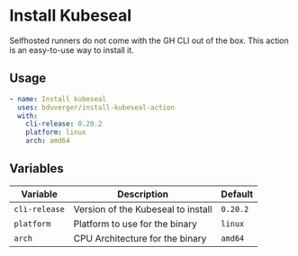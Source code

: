 # Install Kubeseal

Selfhosted runners do not come with the GH CLI out of the box. This action is an easy-to-use way to install it.

## Usage

```yaml
- name: Install kubeseal
  uses: bduverger/install-kubeseal-action
  with:
    cli-release: 0.20.2
    platform: linux
    arch: amd64
```

## Variables

| Variable | Description | Default |
| --- | --------- | --- |
| `cli-release` | Version of the Kubeseal to install | `0.20.2` |
| `platform` | Platform to use for the binary | `linux` |
| `arch` | CPU Architecture for the binary | `amd64` |
